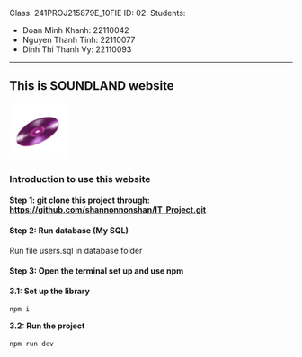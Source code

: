 Class: 241PROJ215879E_10FIE
ID: 02.
Students:
- Doan Minh Khanh: 22110042
- Nguyen Thanh Tinh: 22110077
- Dinh Thi Thanh Vy: 22110093
---

## This is SOUNDLAND website 
<img src="/soundland_official/static/imgs/logo.png" alt="logo" width="100" height="100">

### Introduction to use this website

#### Step 1: git clone this project through: https://github.com/shannonnonshan/IT_Project.git

#### Step 2: Run database (My SQL)

Run file users.sql in database folder

#### Step 3: Open the terminal set up and use npm

**3.1: Set up the library**

`npm i`

**3.2: Run the project**

`npm run dev`


